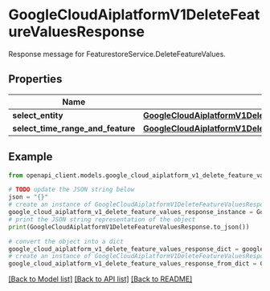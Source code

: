 # GoogleCloudAiplatformV1DeleteFeatureValuesResponse

Response message for FeaturestoreService.DeleteFeatureValues.

## Properties

Name | Type | Description | Notes
------------ | ------------- | ------------- | -------------
**select_entity** | [**GoogleCloudAiplatformV1DeleteFeatureValuesResponseSelectEntity**](GoogleCloudAiplatformV1DeleteFeatureValuesResponseSelectEntity.md) |  | [optional] 
**select_time_range_and_feature** | [**GoogleCloudAiplatformV1DeleteFeatureValuesResponseSelectTimeRangeAndFeature**](GoogleCloudAiplatformV1DeleteFeatureValuesResponseSelectTimeRangeAndFeature.md) |  | [optional] 

## Example

```python
from openapi_client.models.google_cloud_aiplatform_v1_delete_feature_values_response import GoogleCloudAiplatformV1DeleteFeatureValuesResponse

# TODO update the JSON string below
json = "{}"
# create an instance of GoogleCloudAiplatformV1DeleteFeatureValuesResponse from a JSON string
google_cloud_aiplatform_v1_delete_feature_values_response_instance = GoogleCloudAiplatformV1DeleteFeatureValuesResponse.from_json(json)
# print the JSON string representation of the object
print(GoogleCloudAiplatformV1DeleteFeatureValuesResponse.to_json())

# convert the object into a dict
google_cloud_aiplatform_v1_delete_feature_values_response_dict = google_cloud_aiplatform_v1_delete_feature_values_response_instance.to_dict()
# create an instance of GoogleCloudAiplatformV1DeleteFeatureValuesResponse from a dict
google_cloud_aiplatform_v1_delete_feature_values_response_from_dict = GoogleCloudAiplatformV1DeleteFeatureValuesResponse.from_dict(google_cloud_aiplatform_v1_delete_feature_values_response_dict)
```
[[Back to Model list]](../README.md#documentation-for-models) [[Back to API list]](../README.md#documentation-for-api-endpoints) [[Back to README]](../README.md)


